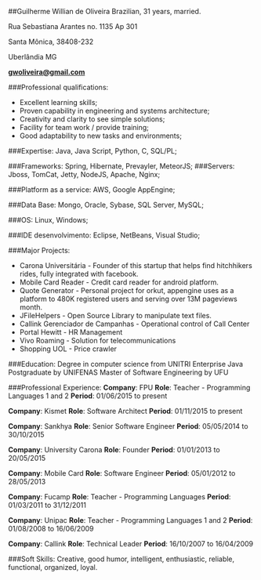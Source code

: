 ##Guilherme Willian de Oliveira
Brazilian, 31 years, married.

Rua Sebastiana Arantes no. 1135 Ap 301

Santa Mônica, 38408-232

Uberlândia MG

**gwoliveira@gmail.com**

###Professional qualifications:
* Excellent learning skills;
* Proven capability in engineering and systems architecture;
* Creativity and clarity to see simple solutions;
* Facility for team work / provide training;
* Good adaptability to new tasks and environments;

###Expertise:
Java, Java Script, Python, C, SQL/PL;

###Frameworks:
Spring, Hibernate, Prevayler, MeteorJS;
###Servers:
Jboss, TomCat, Jetty, NodeJS, Apache, Nginx;

###Platform as a service:
AWS, Google AppEngine;

###Data Base:
Mongo, Oracle, Sybase, SQL Server, MySQL;

###OS:
Linux, Windows;

###IDE desenvolvimento:
Eclipse, NetBeans, Visual Studio;

###Major Projects:
  * Carona Universitária  - Founder of this startup that helps find hitchhikers rides, fully integrated with facebook.
  * Mobile Card Reader - Credit card reader for android platform.
  * Quote Generator  - Personal project for orkut, appengine uses as a platform to
480K registered users and serving over 13M pageviews month.
  * JFileHelpers - Open Source Library to manipulate text files.
* Callink Gerenciador de Campanhas - Operational control of Call Center
* Portal Hewitt - HR Management
* Vivo Roaming - Solution for telecommunications
* Shopping UOL - Price crawler

###Education:
Degree in computer science from UNITRI
Enterprise Java Postgraduate by UNIFENAS
Master of Software Engineering by UFU

###Professional Experience:
**Company**: FPU
**Role**: Teacher - Programming Languages 1 and 2
**Period**: 01/06/2015 to present

**Company**: Kismet
**Role**: Software Architect
**Period**: 01/11/2015 to present

**Company**: Sankhya
**Role**: Senior Software Engineer
**Period**: 05/05/2014 to 30/10/2015

**Company**: University Carona
**Role**: Founder
**Period**: 01/01/2013 to 20/05/2015

**Company**: Mobile Card
**Role**: Software Engineer
**Period**: 05/01/2012 to 28/05/2013

**Company**: Fucamp
**Role**: Teacher - Programming Languages
**Period**: 01/03/2011 to 31/12/2011

**Company**: Unipac
**Role**: Teacher - Programming Languages 1 and 2
**Period**: 01/08/2008 to 16/06/2009

**Company**: Callink
**Role**: Technical Leader
**Period**: 16/10/2007 to 16/04/2009

###Soft Skills:
Creative, good humor, intelligent, enthusiastic, reliable, functional, organized, loyal.
